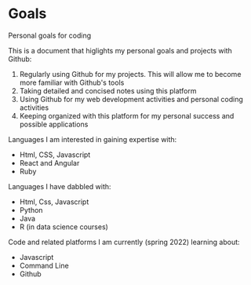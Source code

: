# Goals
Personal goals for coding

This is a document that higlights my personal goals and projects with Github: 

1. Regularly using Github for my projects. This will allow me to become more familiar with Github's tools
2. Taking detailed and concised notes using this platform
3. Using Github for my web development activities and personal coding activities
4. Keeping organized with this platform for my personal success and possible applications 


Languages I am interested in gaining expertise with: 
- Html, CSS, Javascript
- React and Angular
- Ruby

Languages I have dabbled with: 

- Html, Css, Javascript
- Python
- Java
- R (in data science courses)


Code and related platforms I am currently (spring 2022) learning about:
- Javascript
- Command Line
- Github
